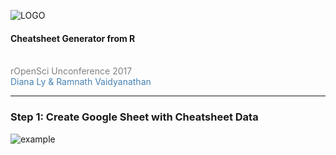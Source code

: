 ![LOGO](http://auunconf.ropensci.org/images/ropensci-logo-big.png)

#### Cheatsheet Generator from R
<br>
<span style="color:gray">rOpenSci Unconference 2017</span>
<br>
<span style="color:steelblue">Diana Ly & Ramnath Vaidyanathan</span>
<br>

---

### Step 1: Create Google Sheet with Cheatsheet Data

![example](http://i.imgur.com/xJ780b5.gif)

